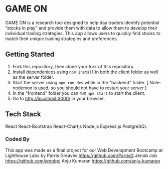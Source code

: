 # GAME ON

GAME ON is a research tool designed to help day traders identify potential “stocks in play” and provide them with data to allow them to develop their individual trading strategies. This app allows users to quickly find stocks to match their unique trading strategies and preferences.


## Getting Started

1. Fork this repository, then clone your fork of this repository.
2. Install dependenices using `npm install` in both the client folder as well as the server folder.
3. Start the server using `npm run dev` while in the "backend" folder.
[ Note: nodemon is used, so you should not have to restart your server ]
4. In the "frontend" folder you can run `npm start` to start the client.
5. Go to <http://localhost:3000/> in your browser.

## Tech Stack

React
React-Bootstrap
React-Chartjs
Node.js
Express.js
PostgreSQL

### Coded By

This app was made as a final project for our Web Development Bootcamp at Lighthouse Labs
by
Parris Greaves https://github.com/ParrisG
Jenob Job https://github.com/jenobpj
Anju Kumaran https://github.com/anju-kumaran

